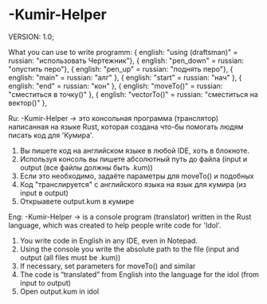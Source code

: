 # -Kumir-Helper
VERSION: 1.0;


What you can use to write programm: 
     { english: "using (draftsman)" = russian: "использовать Чертежник"},
     { english: "pen_down" = russian: "опустить перо"},
     { english: "pen_up" = russian: "поднять перо"},
     { english: "main" = russian: "алг" },
     { english: "start" = russian: "нач" },
     { english: "end" = russian: "кон" },
     { english: "moveTo()" = russian: "сместиться в точку()" },
     { english: "vectorTo()" = russian: "сместиться на вектор()" },

Ru:
-Kumir-Helper -> это консольная программа (транслятор) написанная на языке Rust, которая создана что-бы помогать людям писать код для 'Кумира'.
  1) Вы пишете код на английском языке в любой IDE, хоть в блокноте.
  2) Используя консоль вы пишете абсолютный путь до файла (input и output (все файлы должны быть .kum))
  3) Если это необходимо, задаёте параметры для moveTo() и подобных
  4) Код "транслируется" с английского языка на язык для кумира (из input в output)
  5) Открыавете output.kum в кумире
     
Eng:
-Kumir-Helper -> is a console program (translator) written in the Rust language, which was created to help people write code for 'Idol'.
  1) You write code in English in any IDE, even in Notepad.
  2) Using the console you write the absolute path to the file (input and output (all files must be .kum))
  3) If necessary, set parameters for moveTo() and similar
  4) The code is “translated” from English into the language for the idol (from input to output)
  5) Open output.kum in idol
